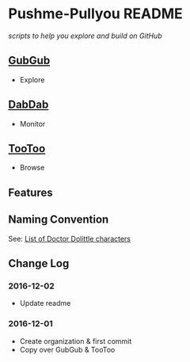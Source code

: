 Pushme-Pullyou README
===

_scripts to help you explore and build on GitHub_


## [GubGub]( https://pushme-pullyou.github.io/gubgub/ )

* Explore

## [DabDab]( https://pushme-pullyou.github.io/dabdab )

* Monitor

## [TooToo]( https://pushme-pullyou.github.io/tootoo/ )

* Browse


## Features



## Naming Convention

See: [List of Doctor Dolittle characters]( https://en.wikipedia.org/wiki/List_of_Doctor_Dolittle_characters )


## Change Log

### 2016-12-02

* Update readme

### 2016-12-01

* Create organization & first commit
* Copy over GubGub & TooToo

